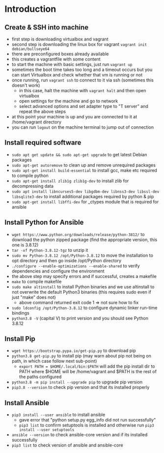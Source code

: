 # Introduction

## Create & SSH into machine

- first step is downloading virtualbox and vagrant
- second step is downloading the linux box for vagrant ``` vagrant init debian/bullseye64 ```
- there are preconfigured boxes already available
- this creates a vagrantfile with some content
- to start the machine with basic settings, just run ```vagrant up```
- sometimes the boot time takes too long and a timeout occurs but you can start Virtualbox and check whether that vm is running or not
- once running, run ```vagrant ssh``` to connect to it via ssh (sometimes this doesn't work)
  - in this case, halt the machine with ```vagrant halt``` and then open virtualbox
  - open settings for the machine and go to network
  - select advanced options and set adapter type to "T server" and repeat the above steps
- at this point your machine is up and you are connected to it at /home/vagrant directory
- you can run ```logout``` on the machine terminal to jump out of connection

## Install required software

- ```sudo apt get update && sudo apt-get upgrade``` to get latest Debian packages
- ```sudo apt-get autoremove``` to clean up and remove unrequired packages
- ```sudo apt-get install build-essential``` to install gcc, make etc required to compile python
- ```sudo apt-get install zlib1g zlib1g-dev``` to install zlib for decompressing data
- ```sudo apt install libncurses5-dev libgdbm-dev libnss3-dev libssl-dev libsqlite3-dev``` to install additional packages required by python & pip
- ```sudo apt-get install libffi-dev``` for _ctypes module that is required for ansible

## Install Python for Ansible

- ```wget https://www.python.org/downloads/release/python-3812/``` to download the python zipped package (find the appropriate version, this one is 3.8.12)
- ```tar -xf Python-3.8.12-tgz``` to unzip it
- ```sudo mv Python-3.8.12 /opt/Python-3.8.12``` to move the installation to opt directory and then go inside /opt/Python directory
- ```./configure --enable-optimizations --enable-shared``` to verify dependencies and configure the environment
- the above step may specify errors and if successful, creates a makefile
- ```make``` to compile makefile
- ```sudo make altinstall``` to install Python binaries and we use altinstall to not overwrite the default Python3 binaries (this requires sudo even if just "make" does not)
  - above command returned exit code 1 => not sure how to fix
- ```sudo ldconfig /opt/Python-3.8.12``` to configure dynamic linker run-time bindings
- ```python3.8 -V``` (capital V) to print version and you should see Python 3.8.12

## Install Pip

- ```wget https://bootstrap.pypa.io/get-pip.py``` to download pip
- ```python3.8 get-pip.py``` to install pip (may warn about pip not being on path, in which case follow next sub-point)
  - ```export PATH = $HOME/.local/bin:$PATH``` will add the pip install dir to PATH where $HOME will be /home/vagrant and $PATH is the rest of the paths configured
- ```python3.8 -m pip install --upgrade pip``` to upgrade pip version
- ```pip3.8 --version``` to check pip version and that its installed properly

## Install Ansible

- ```pip3 install --user ansible``` to install ansible
  - gave error that "python setup.py egg_info did not run successfully"
  - ```pip3 list``` to confirm setuptools is installed and otherwise run ```pip3 install --user setuptools```
- ```ansible --version``` to check ansible-core version and if its installed successfully
- ```pip3 list``` to check version of ansible and ansible-core
